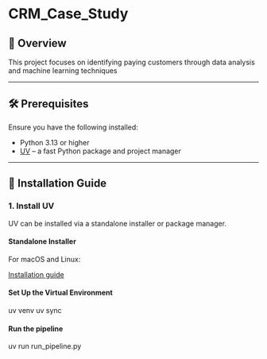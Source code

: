 # CRM_Case_Study

## 📘 Overview

This project focuses on identifying paying customers through data analysis and machine learning techniques

---

## 🛠️ Prerequisites

Ensure you have the following installed:

- Python 3.13 or higher
- [UV](https://astral.sh/uv/) – a fast Python package and project manager

---

## 🚀 Installation Guide

### 1. Install UV

UV can be installed via a standalone installer or package manager.

#### Standalone Installer

For macOS and Linux:

[Installation guide](https://docs.astral.sh/uv/getting-started/installation/)

#### Set Up the Virtual Environment

uv venv
uv sync

#### Run the pipeline

uv run run_pipeline.py

